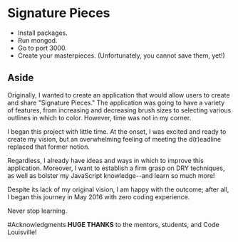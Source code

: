 # Signature Pieces
- Install packages.
- Run mongod.
- Go to port 3000.
- Create your masterpieces. (Unfortunately, you cannot save them, yet!)

## Aside

Originally, I wanted to create an application that would allow users to create and share "Signature Pieces." The application was going to have a variety of features, from increasing and decreasing brush sizes to selecting various outlines in which to color. However, time was not in my corner. 

I began this project with little time. At the onset, I was excited and ready to create my vision, but an overwhelming feeling of meeting the d(r)eadline replaced that former notion. 

Regardless, I already have ideas and ways in which to improve this application. Moreover, I want to establish a firm grasp on DRY techniques, as well as bolster my JavaScript knowledge--and learn so much more! 

Despite its lack of my original vision, I am happy with the outcome; after all, I began this journey in May 2016 with zero coding experience.

Never stop learning.

#Acknowledgments
**HUGE THANKS** to the mentors, students, and Code Louisville!